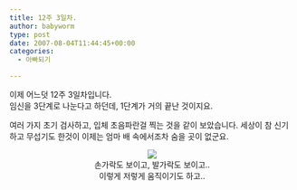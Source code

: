 ```yaml
---
title: 12주 3일차.
author: babyworm
type: post
date: 2007-08-04T11:44:45+00:00
categories:
  - 아빠되기

---
```

<DIV align=center>  


<DIV style="TEXT-ALIGN: left">
  이제 어느덧 12주 3일차입니다. <br />임신을 3단계로 나눈다고 하던데, 1단계가 거의 끝난 것이지요. </p> 
  
  <p>
    여러 가지 초기 검사하고, 입체 초음파란걸 찍는 것을 같이 보았습니다. 세상이 참 신기하고 무섭기도 한것이 이제는 엄마 배 속에서조차 숨을 곳이 없군요.
  </p>
  
  <p>
    </DIV><img decoding="async" src="https://i0.wp.com/babyworm.net/wordpress/wp-content/uploads/1/ck1.jpg?w=625"  data-recalc-dims="1" /><br />손가락도 보이고, 발가락도 보이고.. <br />이렇게 저렇게 움직이기도 하고..
  </p>
  
  <p>
    <P align=center>
  </P></p> 
  
  <p>
    </DIV><br /> <DIV align=center></DIV>
  </p>